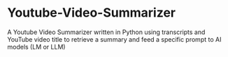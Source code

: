 # Youtube-Video-Summarizer
A Youtube Video Summarizer written in Python using transcripts and YouTube video title to retrieve a summary and feed a specific prompt to AI models (LM or LLM)
